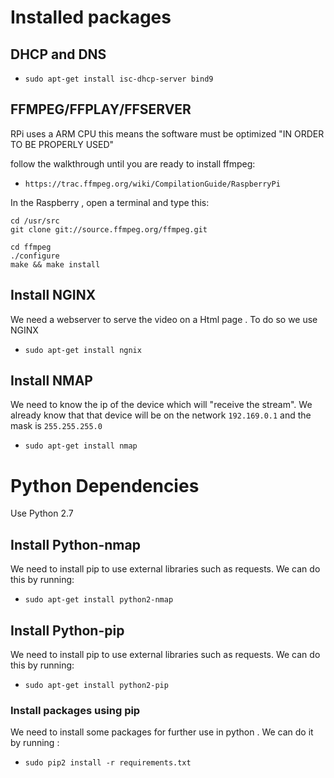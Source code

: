 # Installed packages 

## DHCP and DNS

 * `sudo apt-get install isc-dhcp-server bind9` 

## FFMPEG/FFPLAY/FFSERVER
RPi uses a ARM CPU this means the software must be optimized "IN ORDER TO BE PROPERLY USED"

follow the walkthrough until you are ready to install ffmpeg:
 
* `https://trac.ffmpeg.org/wiki/CompilationGuide/RaspberryPi`

In the Raspberry , open a terminal and type this:

```
cd /usr/src
git clone git://source.ffmpeg.org/ffmpeg.git

cd ffmpeg
./configure
make && make install
```

## Install NGINX 

We need a webserver to serve the video on a Html page . To do so we use NGINX 
 * `sudo apt-get install ngnix`

## Install NMAP
We need to know the ip of the device which will "receive the stream". We already know that that device will be on the network `192.169.0.1` and the mask is `255.255.255.0`
 * `sudo apt-get install nmap`


# Python Dependencies

Use Python 2.7 

## Install Python-nmap
We need to install pip to use  external libraries such as requests. We can do this by running:
 * `sudo apt-get install python2-nmap`


## Install Python-pip

We need to install pip to use  external libraries such as requests. We can do this by running:
 * `sudo apt-get install python2-pip`


### Install packages using pip

We need to install some packages for further use in python . We can do it by running :

 * `sudo pip2 install -r requirements.txt`
